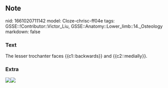 ## Note
nid: 1661020711142
model: Cloze-chrisc-ff04e
tags: GSSE::!Contributor::Victor_Liu, GSSE::Anatomy::Lower_limb::14._Osteology
markdown: false

### Text
The lesser trochanter faces {{c1::backwards}} and {{c2::medially}}.

### Extra
<img src=
"paste-5d4fe82e33de754aedce6d99b09339c447d7a71f.jpg"><img src= 
"paste-5fbe29c929c2c8c8a74b3fd687031d5cfd350ded.jpg">
